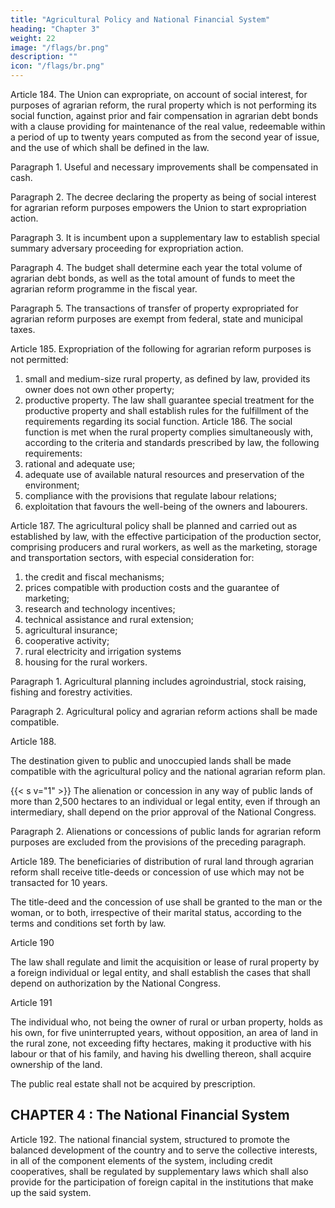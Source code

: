 ```yaml
---
title: "Agricultural Policy and National Financial System"
heading: "Chapter 3"
weight: 22
image: "/flags/br.png"
description: ""
icon: "/flags/br.png"
---
```



Article 184.  The Union can expropriate, on account of social interest, for purposes of agrarian reform, the rural property which is not performing its social function, against prior and fair compensation in agrarian debt bonds with a clause providing for maintenance of the real value, redeemable within a period of up to twenty years computed as from the second year of issue, and the use of which shall be defined in the law.


Paragraph 1. Useful and necessary improvements shall be compensated in cash.

Paragraph 2. The decree declaring the property as being of social interest for agrarian reform purposes empowers the Union to start expropriation action.

Paragraph 3. It is incumbent upon a supplementary law to establish special summary adversary proceeding for expropriation action.

Paragraph 4. The budget shall determine each year the total volume of agrarian debt bonds, as well as the total amount of funds to meet the agrarian reform programme in the fiscal year.

Paragraph 5. The transactions of transfer of property expropriated for agrarian reform purposes are exempt from federal, state and municipal taxes.

Article 185.  Expropriation of the following for agrarian reform purposes is not
permitted:
1. small and medium-size rural property, as defined by law, provided its owner
does not own other property;
2.  productive property.
The law shall guarantee special treatment for the productive
property and shall establish rules for the fulfillment of the requirements regarding
its social function.
Article 186. The social function is met when the rural property complies
simultaneously with, according to the criteria and standards prescribed by law, the
following requirements:
1. rational and adequate use;
2.  adequate use of available natural resources and preservation of the
environment;
3.   compliance with the provisions that regulate labour relations;
4. exploitation that favours the well-being of the owners and labourers.

Article 187.  The agricultural policy shall be planned and carried out as established
by law, with the effective participation of the production sector, comprising producers
and rural workers, as well as the marketing, storage and transportation sectors, with
especial consideration for:
1. the credit and fiscal mechanisms;
2.  prices compatible with production costs and the guarantee of marketing;
3.   research and technology incentives;
4. technical assistance and rural extension;
5. agricultural insurance;
6.  cooperative activity;
7.   rural electricity and irrigation systems
8.    housing for the rural workers.

Paragraph 1. Agricultural planning includes agroindustrial, stock raising, fishing and forestry activities.

Paragraph 2. Agricultural policy and agrarian reform actions shall be made compatible.


Article 188.  

The destination given to public and unoccupied lands shall be made compatible with the agricultural policy and the national agrarian reform plan.

{{< s v="1" >}} The alienation or concession in any way of public lands of more than 2,500 hectares to an individual or legal entity, even if through an intermediary, shall depend on the prior approval of the National Congress.

Paragraph 2. Alienations or concessions of public lands for agrarian reform purposes are excluded from the provisions of the preceding paragraph. 

Article 189. The beneficiaries of distribution of rural land through agrarian reform shall receive title-deeds or concession of use which may not be transacted for 10 years.

The title-deed and the concession of use shall be granted to the man or the woman, or to both, irrespective of their marital status, according to the terms and conditions set forth by law.

Article 190

The law shall regulate and limit the acquisition or lease of rural property by a foreign individual or legal entity, and shall establish the cases that shall depend on authorization by the National Congress.

Article 191

The individual who, not being the owner of rural or urban property, holds as his own, for five uninterrupted years, without opposition, an area of land in the rural zone, not exceeding fifty hectares, making it productive with his labour or that of his family, and having his dwelling thereon, shall acquire ownership of the land. 

The public real estate shall not be acquired by prescription.


## CHAPTER 4 : The National Financial System

Article 192. The national financial system, structured to promote the balanced development of the country and to serve the collective interests, in all of the component elements of the system, including credit cooperatives, shall be regulated by supplementary laws which shall also provide for the participation of foreign capital in the institutions that make up the said system.
